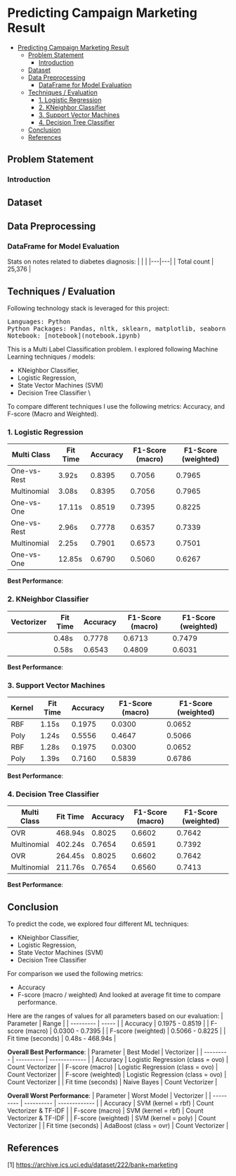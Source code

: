 # Predicting Campaign Marketing Result

- [Predicting Campaign Marketing Result](#predicting-campaign-marketing-result)
  - [Problem Statement](#problem-statement)
    - [Introduction](#introduction)
  - [Dataset](#dataset)
  - [Data Preprocessing](#data-preprocessing)
    - [DataFrame for Model Evaluation](#dataframe-for-model-evaluation)
  - [Techniques / Evaluation](#techniques--evaluation)
    - [1. Logistic Regression](#1-logistic-regression)
    - [2. KNeighbor Classifier](#2-kneighbor-classifier)
    - [3. Support Vector Machines](#3-support-vector-machines)
    - [4. Decision Tree Classifier](#4-decision-tree-classifier)
  - [Conclusion](#conclusion)
  - [References](#references)

## Problem Statement


### Introduction

## Dataset

## Data Preprocessing

### DataFrame for Model Evaluation
Stats on notes related to diabetes diagnosis:
|   |   |
|---|---|
| Total count | 25,376 |


## Techniques / Evaluation
Following technology stack is leveraged for this project:
<pre>
Languages: Python
Python Packages: Pandas, nltk, sklearn, matplotlib, seaborn
Notebook: [notebook](notebook.ipynb)
</pre>

This is a Multi Label Classification problem. I explored following Machine Learning techniques / models:
- KNeighbor Classifier, 
- Logistic Regression,
- State Vector Machines (SVM) 
- Decision Tree Classifier \

To compare different techniques I use the following metrics: Accuracy, and F-score (Macro and Weighted).


### 1. Logistic Regression

| Multi Class | Fit Time | Accuracy | F1-Score (macro) | F1-Score (weighted) |
| ----------- | -------- | -------- | ---------------- | ------------------- |
| One-vs-Rest | 3.92s | 0.8395 |	0.7056 | 0.7965 |
| Multinomial | 3.08s |	0.8395 | 0.7056 | 0.7965 |
| One-vs-One | 17.11s | 0.8519 | 0.7395 | 0.8225 |
| One-vs-Rest | 2.96s | 0.7778 | 0.6357 | 0.7339 |
| Multinomial | 2.25s | 0.7901 | 0.6573 | 0.7501 |
| One-vs-One | 12.85s | 0.6790 | 0.5060 | 0.6267 |

**Best Performance**:

### 2. KNeighbor Classifier
| Vectorizer | Fit Time | Accuracy | F1-Score (macro) | F1-Score (weighted) |
| --------- | -------- | -------- | ---------------- | ------------------- |
|  | 0.48s | 0.7778 | 0.6713 | 0.7479 |
|  | 0.58s | 0.6543 | 0.4809 | 0.6031 |

**Best Performance**: 

### 3. Support Vector Machines
| Kernel | Fit Time | Accuracy | F1-Score (macro) | F1-Score (weighted) |
| ------ | ------- | --------- | ---------------- | ------------------- |
| RBF | 1.15s | 0.1975 | 0.0300 | 0.0652 |
| Poly | 1.24s | 0.5556 | 0.4647 | 0.5066 |
| RBF | 1.28s | 0.1975 | 0.0300 | 0.0652 |
| Poly | 1.39s | 0.7160 | 0.5839 | 0.6786 |

**Best Performance**: 

### 4. Decision Tree Classifier
| Multi Class | Fit Time | Accuracy | F1-Score (macro) | F1-Score (weighted) |
| ----------- | -------- | -------- | ---------------- | ------------------- |
| OVR | 468.94s | 0.8025 | 0.6602 | 0.7642 |
| Multinomial | 402.24s | 0.7654 | 0.6591 | 0.7392 |
| OVR | 264.45s | 0.8025 | 0.6602 | 0.7642 |
| Multinomial | 211.76s | 0.7654 | 0.6560 | 0.7413 |

**Best Performance**:

## Conclusion
To predict the code, we explored four different ML techniques:
- KNeighbor Classifier, 
- Logistic Regression,
- State Vector Machines (SVM) 
- Decision Tree Classifier

For comparison we used the following metrics:
- Accuracy
- F-score (macro / weighted)
And looked at average fit time to compare performance.

Here are the ranges of values for all parameters based on our evaluation:
| Parameter | Range |
| --------- | ----- |
| Accuracy | 0.1975 - 0.8519 |
| F-score (macro) | 0.0300 - 0.7395 |
| F-score (weighted) | 0.5066 - 0.8225 |
| Fit time (seconds) | 0.48s - 468.94s |

**Overall Best Performance**:
| Parameter | Best Model | Vectorizer |
| --------- | ---------- | ------------- |
| Accuracy | Logistic Regression (class = ovo) | Count Vectorizer |
| F-score (macro) | Logistic Regression (class = ovo) | Count Vectorizer |
| F-score (weighted) | Logistic Regression (class = ovo) | Count Vectorizer |
| Fit time (seconds) | Naive Bayes | Count Vectorizer | 

**Overall Worst Performance**:
| Parameter | Worst Model | Vectorizer |
| --------- | ---------- | ------------- |
| Accuracy | SVM (kernel = rbf) | Count Vectorizer & TF-IDF |
| F-score (macro) | SVM (kernel = rbf) | Count Vectorizer & TF-IDF |
| F-score (weighted) | SVM (kernel = poly) | Count Vectorizer |
| Fit time (seconds) | AdaBoost (class = ovr) | Count Vectorizer |


## References
<a id="1">[1]</a> https://archive.ics.uci.edu/dataset/222/bank+marketing
